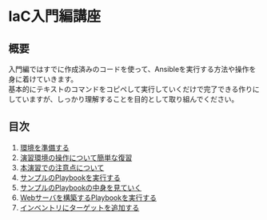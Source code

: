 # IaC入門編講座

## 概要

入門編ではすでに作成済みのコードを使って、Ansibleを実行する方法や操作を身に着けていきます。  
基本的にテキストのコマンドをコピペして実行していくだけで完了できる作りにしていますが、しっかり理解することを目的として取り組んでください。

## 目次

1. [環境を準備する](step1.md)
1. [演習環境の操作について簡単な復習](step2.md)
1. [本演習での注意点について](step3.md)
1. [サンプルのPlaybookを実行する](step4.md)
1. [サンプルのPlaybookの中身を見ていく](step5.md)
1. [Webサーバを構築するPlaybookを実行する](step6.md)
1. [インベントリにターゲットを追加する](step7.md)
